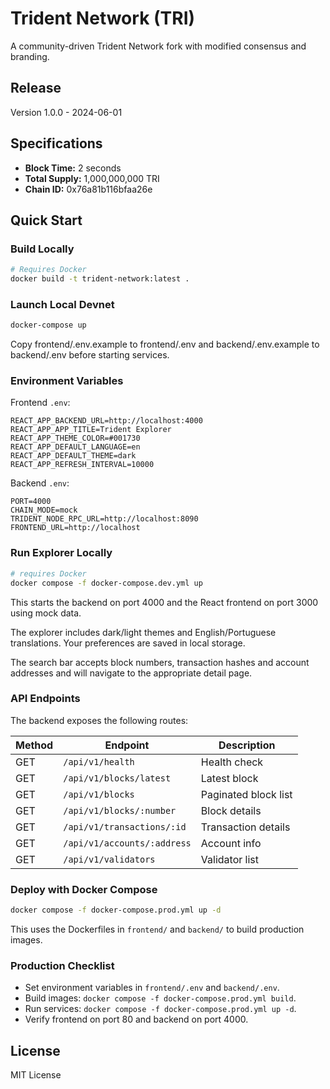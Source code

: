 # Trident Network (TRI)

A community-driven Trident Network fork with modified consensus and branding.
## Release

Version 1.0.0 - 2024-06-01


## Specifications
- **Block Time:** 2 seconds
- **Total Supply:** 1,000,000,000 TRI
- **Chain ID:** 0x76a81b116bfaa26e

## Quick Start

### Build Locally
```bash
# Requires Docker
docker build -t trident-network:latest .
```

### Launch Local Devnet
```bash
docker-compose up
```


Copy frontend/.env.example to frontend/.env and backend/.env.example to backend/.env before starting services.

### Environment Variables

Frontend `.env`:
```
REACT_APP_BACKEND_URL=http://localhost:4000
REACT_APP_APP_TITLE=Trident Explorer
REACT_APP_THEME_COLOR=#001730
REACT_APP_DEFAULT_LANGUAGE=en
REACT_APP_DEFAULT_THEME=dark
REACT_APP_REFRESH_INTERVAL=10000
```

Backend `.env`:
```
PORT=4000
CHAIN_MODE=mock
TRIDENT_NODE_RPC_URL=http://localhost:8090
FRONTEND_URL=http://localhost
```

### Run Explorer Locally
```bash
# requires Docker
docker compose -f docker-compose.dev.yml up
```

This starts the backend on port 4000 and the React frontend on port 3000 using mock data.

The explorer includes dark/light themes and English/Portuguese translations. Your preferences are saved in local storage.

The search bar accepts block numbers, transaction hashes and account addresses and will navigate to the appropriate detail page.

### API Endpoints

The backend exposes the following routes:

| Method | Endpoint | Description |
| ------ | -------- | ----------- |
| GET | `/api/v1/health` | Health check |
| GET | `/api/v1/blocks/latest` | Latest block |
| GET | `/api/v1/blocks` | Paginated block list |
| GET | `/api/v1/blocks/:number` | Block details |
| GET | `/api/v1/transactions/:id` | Transaction details |
| GET | `/api/v1/accounts/:address` | Account info |
| GET | `/api/v1/validators` | Validator list |

### Deploy with Docker Compose
```bash
docker compose -f docker-compose.prod.yml up -d
```
This uses the Dockerfiles in `frontend/` and `backend/` to build production images.

### Production Checklist

- Set environment variables in `frontend/.env` and `backend/.env`.
- Build images: `docker compose -f docker-compose.prod.yml build`.
- Run services: `docker compose -f docker-compose.prod.yml up -d`.
- Verify frontend on port 80 and backend on port 4000.

## License

MIT License
